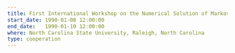 ```yaml
---
title: First International Workshop on the Numerical Solution of Markov Chains
start_date: 1990-01-08 12:00:00
end_date:   1990-01-10 12:00:00
where: North Carolina State University, Raleigh, North Carolina
type: cooperation
---
```

